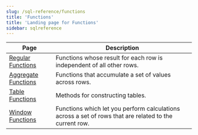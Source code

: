 ```yaml
---
slug: /sql-reference/functions
title: 'Functions'
title: 'Landing page for Functions'
sidebar: sqlreference
---
```


| Page                                                                | Description                                                                                            |
|---------------------------------------------------------------------|--------------------------------------------------------------------------------------------------------|
| [Regular Functions](/sql-reference/functions/regular-functions)      | Functions whose result for each row is independent of all other rows.                                  |
| [Aggregate Functions](/sql-reference/aggregate-functions)   | Functions that  accumulate a set of values across rows.                                                |
| [Table Functions](/sql-reference/aggregate-functions)       | Methods for constructing tables.                                                                       |
| [Window Functions](/sql-reference/window-functions)         | Functions which let you perform calculations across a set of rows that are related to the current row. |
